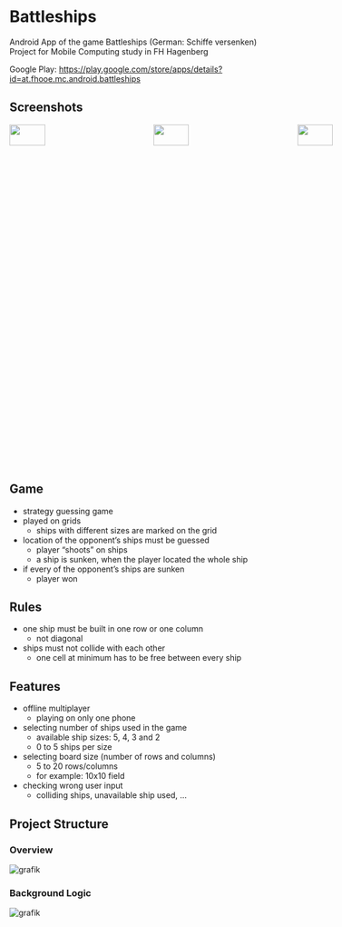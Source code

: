 # Battleships
Android App of the game Battleships (German: Schiffe versenken) <br/>
Project for Mobile Computing study in FH Hagenberg

Google Play: https://play.google.com/store/apps/details?id=at.fhooe.mc.android.battleships

## Screenshots
<div style="width: 1000px; height: 600px;">
    <img width="25%" src="https://user-images.githubusercontent.com/45870302/204643739-2897d181-4d66-464c-99a8-1dae27640cda.png"/>
    <img width="25%" src="https://user-images.githubusercontent.com/45870302/204643770-4b796bfc-9b34-47ae-bec9-986d820d4e47.png"/>
    <img width="25%" src="https://user-images.githubusercontent.com/45870302/204643785-742e0803-59a8-4ba3-9d11-8bd1a56ef040.png"/>
</div>

## Game
* strategy guessing game
* played on grids
  * ships with different sizes are marked on the grid
* location of the opponent’s ships must be guessed
  * player “shoots” on ships
  * a ship is sunken, when the player located the whole ship
* if every of the opponent’s ships are sunken
  * player won
## Rules
* one ship must be built in one row or one column
  * not diagonal
* ships must not collide with each other
  * one cell at minimum has to be free between every ship
## Features
* offline multiplayer
  * playing on only one phone
* selecting number of ships used in the game
  * available ship sizes: 5, 4, 3 and 2
  * 0 to 5 ships per size
* selecting board size (number of rows and columns)
  * 5 to 20 rows/columns
  * for example: 10x10 field
* checking wrong user input
  * colliding ships, unavailable ship used, …
## Project Structure
### Overview
![grafik](https://user-images.githubusercontent.com/45870302/124254729-a434d500-db29-11eb-9616-6e4b0ae0962e.png)
### Background Logic
![grafik](https://user-images.githubusercontent.com/45870302/124254255-2a045080-db29-11eb-93ed-db54a154c9b6.png)
